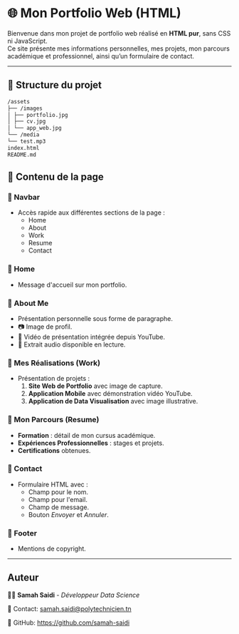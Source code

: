 # 🌐 Mon Portfolio Web (HTML)

Bienvenue dans mon projet de portfolio web réalisé en **HTML pur**, sans CSS ni JavaScript.  
Ce site présente mes informations personnelles, mes projets, mon parcours académique et professionnel, ainsi qu’un formulaire de contact.  

---
## 📂 Structure du projet
```bash
/assets
├── /images
│ ├── portfolio.jpg
│ ├── cv.jpg
│ └── app_web.jpg
└── /media
└── test.mp3
index.html
README.md
```

## 📑 Contenu de la page

### 📌 Navbar
- Accès rapide aux différentes sections de la page :
  - Home
  - About
  - Work
  - Resume
  - Contact

### 📌 Home
- Message d'accueil sur mon portfolio.

### 📌 About Me
- Présentation personnelle sous forme de paragraphe.
- 📷 Image de profil.
- 🎥 Vidéo de présentation intégrée depuis YouTube.
- 🎵 Extrait audio disponible en lecture.

### 📌 Mes Réalisations (Work)
- Présentation de projets :
  1. **Site Web de Portfolio** avec image de capture.
  2. **Application Mobile** avec démonstration vidéo YouTube.
  3. **Application de Data Visualisation** avec image illustrative.

### 📌 Mon Parcours (Resume)
- **Formation** : détail de mon cursus académique.
- **Expériences Professionnelles** : stages et projets.
- **Certifications** obtenues.

### 📌 Contact
- Formulaire HTML avec :
  - Champ pour le nom.
  - Champ pour l'email.
  - Champ de message.
  - Bouton *Envoyer* et *Annuler*.

### 📌 Footer
- Mentions de copyright.

---

## Auteur

👩‍💻 **Samah Saidi** - *Développeur Data Science*

📧 Contact: samah.saidi@polytechnicien.tn

🔗 GitHub: https://github.com/samah-saidi